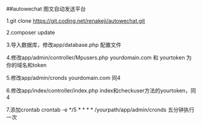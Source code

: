##autowechat 图文自动发送平台

1.git clone https://git.coding.net/renakeji/autowechat.git

2.composer update

3.导入数据库，修改app/database.php 配置文件

4.修改app/admin/controller/Mpusers.php yourdomain.com 和 yourtoken 为你的域名和token

5.修改app/admin/cronds yourdomain.com  同4

6.修改app/index/controller/index.php index和checkuser方法的yourtoken，同4

7.添加crontab crontab -e  */5 * * * * /yourpath/app/admin/cronds   五分钟执行一次